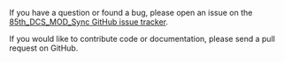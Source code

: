 If you have a question or found a bug, please open an issue on the [85th_DCS_MOD_Sync GitHub issue tracker](https://github.com/Azza276/85th_DCS_MOD_Sync/issues).

If you would like to contribute code or documentation, please send a pull request on GitHub.
